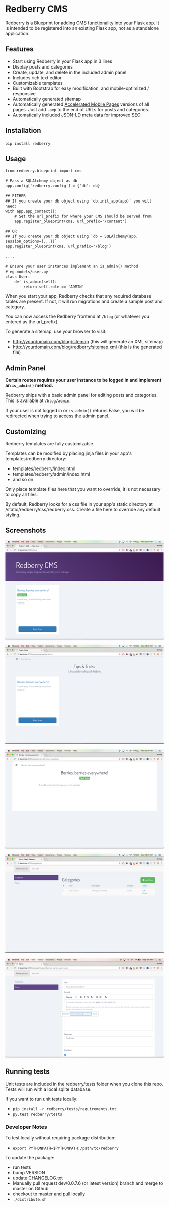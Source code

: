 # Redberry CMS

Redberry is a Blueprint for adding CMS functionality into your Flask app. 
It is intended to be registered into an existing Flask app, not as a standalone application.

## Features
- Start using Redberry in your Flask app in 3 lines
- Display posts and categories
- Create, update, and delete in the included admin panel
- Includes rich text editor
- Customizable templates
- Built with Bootstrap for easy modification, and mobile-optimized / responsive
- Automatically generated sitemap
- Automatically generated [Accelerated Mobile Pages](https://www.ampproject.org) versions of all pages. Just add `.amp` to the end of URLs for posts and categories.
- Automatically included [JSON-LD](http://json-ld.org/) meta data for improved SEO

## Installation
`pip install redberry`

## Usage
```
from redberry.blueprint import cms

# Pass a SQLAlchemy object as db
app.config['redberry.config'] = {'db': db}

## EITHER
## If you create your db object using `db.init_app(app)` you will need:
with app.app_context():
    # Set the url_prefix for where your CMS should be served from
    app.register_blueprint(cms, url_prefix='/content')

## OR
## If you create your db object using `db = SQLAlchemy(app, session_options={...})`
app.register_blueprint(cms, url_prefix='/blog')

....

# Ensure your user instances implement an is_admin() method
# eg models/user.py
class User:
    def is_admin(self):
        return self.role == 'ADMIN'
```

When you start your app, Redberry checks that any required database tables are present. 
If not, it will run migrations and create a sample post and category.

You can now access the Redberry frontend at `/blog` (or whatever you entered as the url_prefix).

To generate a sitemap, use your browser to visit:
- http://yourdomain.com/blog/sitemap (this will generate an XML sitemap)
- http://yourdomain.com/blog/redberry/sitemap.xml (this is the generated file)

## Admin Panel
**Certain routes requires your user instance to be logged in and implement an `is_admin()` method.**

Redberry ships with a basic admin panel for editing posts and categories. This is available at `/blog/admin`. 

If your user is not logged in or `is_admin()` returns False, you will be redirected when trying 
to access the admin panel.


## Customizing
Redberry templates are fully customizable.

Templates can be modified by placing jinja files in your app's templates/redberry directory:
- templates/redberry/index.html
- templates/redberry/admin/index.html
- and so on

Only place template files here that you want to override, it is not necessary to copy all files.

By default, Redberry looks for a css file in your app's static directory at /static/redberry/css/redberry.css. 
Create a file here to override any default styling.

## Screenshots
![Index Page](/docs/assets/index.png "Index Page")

![Category Page](/docs/assets/category.png "Category Page")

![Post Page](/docs/assets/post.png "Post Page")

![Admin Page](/docs/assets/admin-index.png "Admin Page")

![Editing Page](/docs/assets/admin-form.png "Editing Page")

## Running tests
Unit tests are included in the redberry/tests folder when you clone this repo. 
Tests will run with a local sqlite database.

If you want to run unit tests locally:
- `pip install -r redberry/tests/requirements.txt`
- `py.test redberry/tests`

 
### Developer Notes
To test locally without requiring package distribution:
- `export PYTHONPATH=$PYTHONPATH:/path/to/redberry`

To update the package:
- run tests
- bump VERSION
- update CHANGELOG.txt
- Manually pull request dev/0.0.7.6 (or latest version) branch and merge to master on Github
- checkout to master and pull locally
- `./distribute.sh`




